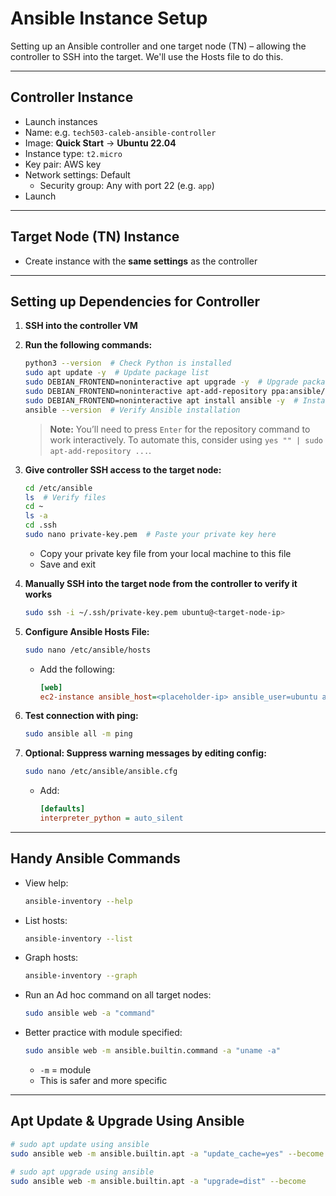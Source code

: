 
# Ansible Instance Setup

Setting up an Ansible controller and one target node (TN) – allowing the controller to SSH into the target. We'll use the Hosts file to do this.

---

## Controller Instance

- Launch instances
- Name: e.g. `tech503-caleb-ansible-controller`
- Image: **Quick Start** → **Ubuntu 22.04**
- Instance type: `t2.micro`
- Key pair: AWS key
- Network settings: Default  
  - Security group: Any with port 22 (e.g. `app`)
- Launch

---

## Target Node (TN) Instance

- Create instance with the **same settings** as the controller

---

## Setting up Dependencies for Controller

1. **SSH into the controller VM**
2. **Run the following commands:**

   ```bash
   python3 --version  # Check Python is installed
   sudo apt update -y  # Update package list
   sudo DEBIAN_FRONTEND=noninteractive apt upgrade -y  # Upgrade packages
   sudo DEBIAN_FRONTEND=noninteractive apt-add-repository ppa:ansible/ansible  # Add Ansible PPA
   sudo DEBIAN_FRONTEND=noninteractive apt install ansible -y  # Install Ansible
   ansible --version  # Verify Ansible installation
   ```

   > **Note:** You’ll need to press `Enter` for the repository command to work interactively. To automate this, consider using `yes "" | sudo apt-add-repository ...`.

3. **Give controller SSH access to the target node:**

   ```bash
   cd /etc/ansible
   ls  # Verify files
   cd ~
   ls -a
   cd .ssh
   sudo nano private-key.pem  # Paste your private key here
   ```

   - Copy your private key file from your local machine to this file
   - Save and exit

4. **Manually SSH into the target node from the controller to verify it works**

   ```bash
   sudo ssh -i ~/.ssh/private-key.pem ubuntu@<target-node-ip>
   ```

5. **Configure Ansible Hosts File:**

   ```bash
   sudo nano /etc/ansible/hosts
   ```

   - Add the following:

     ```ini
     [web]
     ec2-instance ansible_host=<placeholder-ip> ansible_user=ubuntu ansible_ssh_private_key_file=/home/ubuntu/.ssh/<placeholder-key-name>
     ```

6. **Test connection with ping:**

   ```bash
   sudo ansible all -m ping
   ```

7. **Optional: Suppress warning messages by editing config:**

   ```bash
   sudo nano /etc/ansible/ansible.cfg
   ```

   - Add:

     ```ini
     [defaults]
     interpreter_python = auto_silent
     ```

---

## Handy Ansible Commands

- View help:
  ```bash
  ansible-inventory --help
  ```

- List hosts:
  ```bash
  ansible-inventory --list
  ```

- Graph hosts:
  ```bash
  ansible-inventory --graph
  ```

- Run an Ad hoc command on all target nodes:
  ```bash
  sudo ansible web -a "command"
  ```

- Better practice with module specified:
  ```bash
  sudo ansible web -m ansible.builtin.command -a "uname -a"
  ```

  - `-m` = module
  - This is safer and more specific

---

## Apt Update & Upgrade Using Ansible

```bash
# sudo apt update using ansible
sudo ansible web -m ansible.builtin.apt -a "update_cache=yes" --become

# sudo apt upgrade using ansible
sudo ansible web -m ansible.builtin.apt -a "upgrade=dist" --become
```
